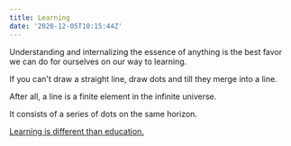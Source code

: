 ```yaml
---
title: Learning
date: '2020-12-05T10:15:44Z'
---
```


Understanding and internalizing the essence of anything is the best favor we can do for ourselves on our way to learning.

If you can't draw a straight line, draw dots and till they merge into a line.

After all, a line is a finite element in the infinite universe.

It consists of a series of dots on the same horizon.

[Learning is different than education.](./learning-vs-education.md)
